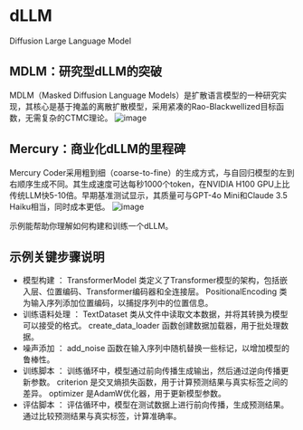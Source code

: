 # dLLM
Diffusion Large Language Model
## MDLM：研究型dLLM的突破
MDLM（Masked Diffusion Language Models）是扩散语言模型的一种研究实现，其核心是基于掩盖的离散扩散模型，采用紧凑的Rao-Blackwellized目标函数，无需复杂的CTMC理论。
![image](https://github.com/user-attachments/assets/66fc0b8c-4c4f-4b08-96be-4be25a6a9f5c)
## Mercury：商业化dLLM的里程碑
Mercury Coder采用粗到细（coarse-to-fine）的生成方式，与自回归模型的左到右顺序生成不同。其生成速度可达每秒1000个token，在NVIDIA H100 GPU上比传统LLM快5-10倍。早期基准测试显示，其质量可与GPT-4o Mini和Claude 3.5 Haiku相当，同时成本更低。
![image](https://github.com/user-attachments/assets/6c138e5f-b6aa-414c-8930-b4e4fde9fc27)

示例能帮助你理解如何构建和训练一个dLLM。
## 示例关键步骤说明
* 模型构建 ：
TransformerModel 类定义了Transformer模型的架构，包括嵌入层、位置编码、Transformer编码器和全连接层。
PositionalEncoding 类为输入序列添加位置编码，以捕捉序列中的位置信息。
* 训练语料处理 ：
TextDataset 类从文件中读取文本数据，并将其转换为模型可以接受的格式。
create_data_loader 函数创建数据加载器，用于批处理数据。
* 噪声添加 ：
add_noise 函数在输入序列中随机替换一些标记，以增加模型的鲁棒性。
* 训练脚本 ：
训练循环中，模型通过前向传播生成输出，然后通过逆向传播更新参数。
criterion 是交叉熵损失函数，用于计算预测结果与真实标签之间的差异。
optimizer 是AdamW优化器，用于更新模型参数。
* 评估脚本 ：
评估循环中，模型在测试数据上进行前向传播，生成预测结果。
通过比较预测结果与真实标签，计算准确率。
